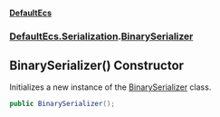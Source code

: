 #### [DefaultEcs](DefaultEcs.md 'DefaultEcs')
### [DefaultEcs.Serialization](DefaultEcs.md#DefaultEcs.Serialization 'DefaultEcs.Serialization').[BinarySerializer](BinarySerializer.md 'DefaultEcs.Serialization.BinarySerializer')

## BinarySerializer() Constructor

Initializes a new instance of the [BinarySerializer](BinarySerializer.md 'DefaultEcs.Serialization.BinarySerializer') class.

```csharp
public BinarySerializer();
```